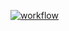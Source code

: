 [![workflow](https://github.com/cciradih/cciradih.github.io/actions/workflows/workflow.yml/badge.svg)](https://github.com/cciradih/cciradih.github.io/actions/workflows/workflow.yml)